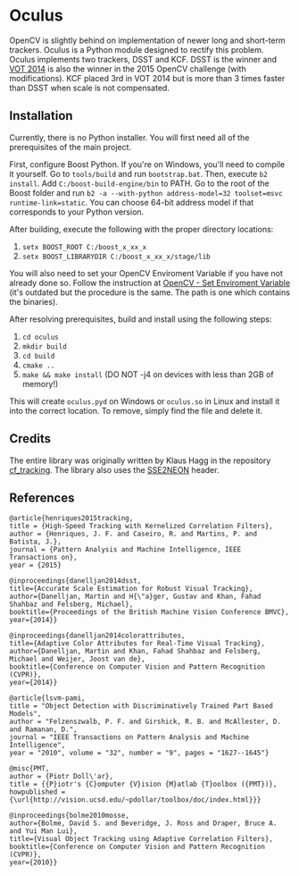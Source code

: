 # Oculus

OpenCV is slightly behind on implementation of newer long and short-term trackers. Oculus is a Python module designed to rectify this problem. Oculus implements two trackers, DSST and KCF. DSST is the winner and [VOT 2014](http://www.votchallenge.net/vot2014/download/vot_2014_paper.pdf) is also the winner in the 2015 OpenCV challenge (with modifications). KCF placed 3rd in VOT 2014 but is more than 3 times faster than DSST when scale is not compensated.

## Installation

Currently, there is no Python installer. You will first need all of the prerequisites of the main project. 

First, configure Boost Python. If you're on Windows, you'll need to compile it yourself. Go to `tools/build` and run `bootstrap.bat`. Then, execute `b2 install`. Add `C:/boost-build-engine/bin` to PATH. Go to the root of the Boost folder and run `b2 -a --with-python address-model=32 toolset=msvc runtime-link=static`. You can choose 64-bit address model if that corresponds to your Python version.

After building, execute the following with the proper directory locations:

1. `setx BOOST_ROOT C:/boost_x_xx_x`
2. `setx BOOST_LIBRARYDIR C:/boost_x_xx_x/stage/lib`

You will also need to set your OpenCV Enviroment Variable if you have not already done so. Follow the instruction at [OpenCV - Set Enviroment Variable](`http://docs.opencv.org/2.4/doc/tutorials/introduction/windows_install/windows_install.html#windowssetpathandenviromentvariable`) (it's outdated but the procedure is the same. The path is one which contains the binaries).

After resolving prerequisites, build and install using the following steps:

1. `cd oculus`
2. `mkdir build`
3. `cd build`
4. `cmake ..`
5. `make && make install` (DO NOT -j4 on devices with less than 2GB of memory!)

This will create `oculus.pyd` on Windows or `oculus.so` in Linux and install it into the correct location. To remove, simply find the file and delete it.

## Credits

The entire library was originally written by Klaus Hagg in the repository [cf_tracking](https://github.com/klahaag/cf_tracking). The library also uses the [SSE2NEON](https://github.com/jratcliff63367/sse2neon) header.


## References

```
@article{henriques2015tracking,
title = {High-Speed Tracking with Kernelized Correlation Filters},
author = {Henriques, J. F. and Caseiro, R. and Martins, P. and Batista, J.},
journal = {Pattern Analysis and Machine Intelligence, IEEE Transactions on},
year = {2015}
```

```
@inproceedings{danelljan2014dsst,
title={Accurate Scale Estimation for Robust Visual Tracking},
author={Danelljan, Martin and H{\"a}ger, Gustav and Khan, Fahad Shahbaz and Felsberg, Michael},
booktitle={Proceedings of the British Machine Vision Conference BMVC},
year={2014}}
```

```
@inproceedings{danelljan2014colorattributes,
title={Adaptive Color Attributes for Real-Time Visual Tracking},
author={Danelljan, Martin and Khan, Fahad Shahbaz and Felsberg, Michael and Weijer, Joost van de},
booktitle={Conference on Computer Vision and Pattern Recognition (CVPR)},
year={2014}}
```

```
@article{lsvm-pami,
title = "Object Detection with Discriminatively Trained Part Based Models",
author = "Felzenszwalb, P. F. and Girshick, R. B. and McAllester, D. and Ramanan, D.",
journal = "IEEE Transactions on Pattern Analysis and Machine Intelligence",
year = "2010", volume = "32", number = "9", pages = "1627--1645"}
```

```
@misc{PMT,
author = {Piotr Doll\'ar},
title = {{P}iotr's {C}omputer {V}ision {M}atlab {T}oolbox ({PMT})},
howpublished = {\url{http://vision.ucsd.edu/~pdollar/toolbox/doc/index.html}}}
```

```
@inproceedings{bolme2010mosse,
author={Bolme, David S. and Beveridge, J. Ross and Draper, Bruce A. and Yui Man Lui},
title={Visual Object Tracking using Adaptive Correlation Filters},
booktitle={Conference on Computer Vision and Pattern Recognition (CVPR)},
year={2010}}
```
